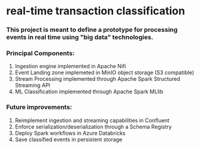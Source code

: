# real-time transaction classification

### This project is meant to define a prototype for processing events in real time using "big data" technologies. 

### Principal Components:
1. Ingestion engine implemented in Apache Nifi  
2. Event Landing zone implemeted in MinIO object storage (S3 compatible)  
3. Stream Processing implemented through Apache Spark Structured Streaming API  
4. ML Classification implemented through Apache Spark MLlib  

### Future improvements:
1. Reimplement ingestion and streaming capabilities in Confluent  
2. Enforce serialization/deserialization through a Schema Registry  
3. Deploy Spark workflows in Azure Databricks
4. Save classified events in persistent storage

